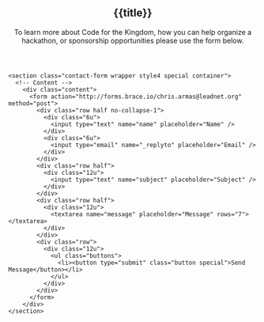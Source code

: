 <article id="contact">
  <header class="special container">
    <span class="icon fa-envelope"></span>
    <h2>{{title}}</h2>
    <p>To learn more about Code for the Kingdom, how you can help organize a hackathon, or sponsorship opportunities please use the form below.</p>
  </header>

  <!-- One -->
    <section class="contact-form wrapper style4 special container">
      <!-- Content -->
        <div class="content">
          <form action="http://forms.brace.io/chris.armas@leadnet.org" method="post">
            <div class="row half no-collapse-1">
              <div class="6u">
                <input type="text" name="name" placeholder="Name" />
              </div>
              <div class="6u">
                <input type="email" name="_replyto" placeholder="Email" />
              </div>
            </div>
            <div class="row half">
              <div class="12u">
                <input type="text" name="subject" placeholder="Subject" />
              </div>
            </div>
            <div class="row half">
              <div class="12u">
                <textarea name="message" placeholder="Message" rows="7"></textarea>
              </div>
            </div>
            <div class="row">
              <div class="12u">
                <ul class="buttons">
                  <li><button type="submit" class="button special">Send Message</button></li>
                </ul>
              </div>
            </div>
          </form>
        </div>
    </section>
</article>
